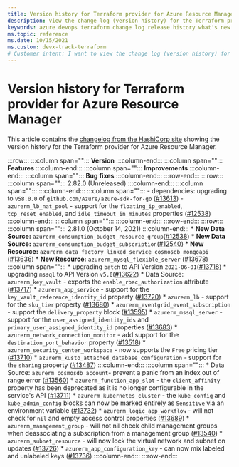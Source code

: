 ```yaml
---
title: Version history for Terraform provider for Azure Resource Manager
description: View the change log (version history) for the Terraform provider for Azure Resource Manager
keywords: azure devops terraform change log release history what's new
ms.topic: reference
ms.date: 10/15/2021
ms.custom: devx-track-terraform
# Customer intent: I want to view the change log (version history) for the Terraform provider for Azure Resource Manager.
---
```


# Version history for Terraform provider for Azure Resource Manager

This article contains the [changelog from the HashiCorp site](https://github.com/hashicorp/terraform-provider-azurerm/blob/main/CHANGELOG.md) showing the version history for the Terraform provider for Azure Resource Manager.

:::row:::
   :::column span="":::
        **Version**
   :::column-end:::
   :::column span="":::
        **Features**
   :::column-end:::
   :::column span="":::
        **Improvements**
:::column-end:::
   :::column span="":::
        **Bug fixes**
   :::column-end:::
:::row-end:::
:::row:::
   :::column span="":::
        2.82.0 (Unreleased)
   :::column-end:::
   :::column span="":::
   :::column-end:::
   :::column span="":::
        - dependencies: upgrading to `v58.0.0` of `github.com/Azure/azure-sdk-for-go` ([#13613](https://github.com/hashicorp/terraform-provider-azurerm/issues/13613))
        - `azurerm_lb_nat_pool` - support for the `floating_ip_enabled`, `tcp_reset_enabled`, and `idle_timeout_in_minutes` properties ([#12538](https://github.com/hashicorp/terraform-provider-azurerm/issues/12538))
   :::column-end:::
   :::column span="":::
   :::column-end:::
:::row-end:::
:::row:::
   :::column span="":::
        2.81.0 (October 14, 2021)
   :::column-end:::
        * **New Data Source:** `azurerm_consumption_budget_resource_group`([#12538](https://github.com/hashicorp/terraform-provider-azurerm/issues/12538))
        * **New Data Source:** `azurerm_consumption_budget_subscription`([#12540](https://github.com/hashicorp/terraform-provider-azurerm/issues/12540))
        * **New Resource:** `azurerm_data_factory_linked_service_cosmosdb_mongoapi` ([#13636](https://github.com/hashicorp/terraform-provider-azurerm/issues/13636))
        * **New Resource:** `azurerm_mysql_flexible_server` ([#13678](https://github.com/hashicorp/terraform-provider-azurerm/issues/13678))
   :::column span="":::
        * upgrading `batch` to API Version `2021-06-01`([#13718](https://github.com/hashicorp/terraform-provider-azurerm/issues/13718))
        * upgrading `mssql` to API Version `v5.0`([#13622](https://github.com/hashicorp/terraform-provider-azurerm/issues/13622))
        * Data Source: `azurerm_key_vault` - exports the `enable_rbac_authorization` attribute ([#13717](https://github.com/hashicorp/terraform-provider-azurerm/issues/13717))
        * `azurerm_app_service` - support for the `key_vault_reference_identity_id` property ([#13720](https://github.com/hashicorp/terraform-provider-azurerm/issues/13720))
        * `azurerm_lb` - support for the `sku_tier` property ([#13680](https://github.com/hashicorp/terraform-provider-azurerm/issues/13680))
        * `azurerm_eventgrid_event_subscription` - support the `delivery_property` block ([#13595](https://github.com/hashicorp/terraform-provider-azurerm/issues/13595))
        * `azurerm_mssql_server` - support for the `user_assigned_identity_ids` and `primary_user_assigned_identity_id` properties ([#13683](https://github.com/hashicorp/terraform-provider-azurerm/issues/13683))
        * `azurerm_network_connection_monitor` - add support for the `destination_port_behavior` property ([#13518](https://github.com/hashicorp/terraform-provider-azurerm/issues/13518))
        * `azurerm_security_center_workspace` - now supports the `Free` pricing tier ([#13710](https://github.com/hashicorp/terraform-provider-azurerm/issues/13710))
        * `azurerm_kusto_attached_database_configuration` - support for the `sharing` property ([#13487](https://github.com/hashicorp/terraform-provider-azurerm/issues/13487))
   :::column-end:::
   :::column span="":::
        * Data Source: `azurerm_cosmosdb_account`- prevent a panic from an index out of range error ([#13560](https://github.com/hashicorp/terraform-provider-azurerm/issues/13560))
        * `azurerm_function_app_slot` - the `client_affinity` property has been deprecated as it is no longer configurable in the service's API ([#13711](https://github.com/hashicorp/terraform-provider-azurerm/issues/13711))
        * `azurerm_kubernetes_cluster` - the `kube_config` and `kube_admin_config` blocks can now be marked entirely as `Sensitive` via an environment variable ([#13732](https://github.com/hashicorp/terraform-provider-azurerm/issues/13732))
        * `azurerm_logic_app_workflow` - will not check for `nil` and empty access control properties ([#13689](https://github.com/hashicorp/terraform-provider-azurerm/issues/13689))
        * `azurerm_management_group` - will not nil check child management groups when deassociating a subscription from a management group ([#13540](https://github.com/hashicorp/terraform-provider-azurerm/issues/13540))
        * `azurerm_subnet_resource` - will now lock the virtual network and subnet on updates ([#13726](https://github.com/hashicorp/terraform-provider-azurerm/issues/13726))
        * `azurerm_app_configuration_key` - can now mix labeled and unlabeled keys ([#13736](https://github.com/hashicorp/terraform-provider-azurerm/issues/13736))
   :::column-end:::
:::row-end:::
